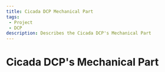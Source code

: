```yaml
---
title: Cicada DCP Mechanical Part
tags: 
 - Project
 - DCP
description: Describes the Cicada DCP's Mechanical Part
---
```


# Cicada DCP's Mechanical Part
